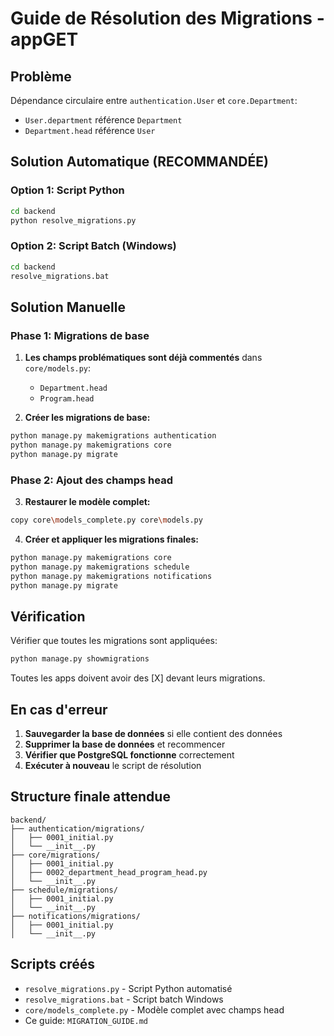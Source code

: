 # Guide de Résolution des Migrations - appGET

## Problème
Dépendance circulaire entre `authentication.User` et `core.Department`:
- `User.department` référence `Department`  
- `Department.head` référence `User`

## Solution Automatique (RECOMMANDÉE)

### Option 1: Script Python
```bash
cd backend
python resolve_migrations.py
```

### Option 2: Script Batch (Windows)
```bash
cd backend
resolve_migrations.bat
```

## Solution Manuelle

### Phase 1: Migrations de base

1. **Les champs problématiques sont déjà commentés** dans `core/models.py`:
   - `Department.head` 
   - `Program.head`

2. **Créer les migrations de base:**
```bash
python manage.py makemigrations authentication
python manage.py makemigrations core
python manage.py migrate
```

### Phase 2: Ajout des champs head

3. **Restaurer le modèle complet:**
```bash
copy core\models_complete.py core\models.py
```

4. **Créer et appliquer les migrations finales:**
```bash
python manage.py makemigrations core
python manage.py makemigrations schedule  
python manage.py makemigrations notifications
python manage.py migrate
```

## Vérification

Vérifier que toutes les migrations sont appliquées:
```bash
python manage.py showmigrations
```

Toutes les apps doivent avoir des [X] devant leurs migrations.

## En cas d'erreur

1. **Sauvegarder la base de données** si elle contient des données
2. **Supprimer la base de données** et recommencer
3. **Vérifier que PostgreSQL fonctionne** correctement
4. **Exécuter à nouveau** le script de résolution

## Structure finale attendue

```
backend/
├── authentication/migrations/
│   ├── 0001_initial.py
│   └── __init__.py
├── core/migrations/
│   ├── 0001_initial.py
│   ├── 0002_department_head_program_head.py
│   └── __init__.py  
├── schedule/migrations/
│   ├── 0001_initial.py
│   └── __init__.py
├── notifications/migrations/
│   ├── 0001_initial.py
│   └── __init__.py
```

## Scripts créés

- `resolve_migrations.py` - Script Python automatisé
- `resolve_migrations.bat` - Script batch Windows
- `core/models_complete.py` - Modèle complet avec champs head
- Ce guide: `MIGRATION_GUIDE.md`

